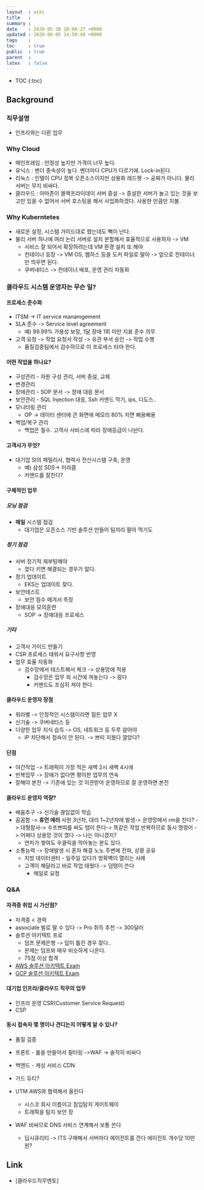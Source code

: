 ```yaml
---
layout  : wiki
title   : 
summary : 
date    : 2020-05-30 10:08:27 +0900
updated : 2020-06-05 14:50:49 +0900
tags    : 
toc     : true
public  : true
parent  : 
latex   : false
---
```

* TOC
{:toc}

## Background

### 직무설명

- 인프라와는 다른 업무

### Why Cloud

- 메인프레임 : 안정성 높지만 가격이 너무 높다.
- 유닉스 : 벤더 종속성이 높다. 벤더마다 CPU가 다르기에. Lock-in된다.
- 리눅스 : 인텔이 CPU 정복 오픈소스이지만 상용화 레드헷 -> 공짜가 아니다. 물리서버는 무지 비싸다.
- 클라우드 : 아마존이 블랙프라이데이 서버 증설 -> 증설한 서버가 놀고 있는 것을 보고만 있을 수 없어서 서버 호스팅을 해서 사업화하겠다. 사용한 만큼만 지불. 
  
### Why Kuberntetes

- 새로운 설정, 시스템 가이드대로 했는데도 뻑이 난다.
- 물리 서버 하나에 여러 논리 서버로 설치 분할해서 효율적으로 사용하자 -> VM
    - 서비스 잘 되어서 확장하려는데 VM 환경 설치 또 해야
    - 컨테이너 등장 -> VM OS, 웹하스 등을 도커 파일로 말아 -> 앞으로 컨테이너만 띄우면 된다.
    - 쿠버네티스 -> 컨테이너 배포, 운영 관리 자동화

### 클라우드 시스템 운영자는 무슨 일?

#### 프로세스 준수화

- ITSM -> IT service manamgement
- SLA 준수 -> Service level agreement
    - 예) 99.99% 가용성 보장, 1달 장애 1회 미만 지표 준수 의무
- 고객 요청 -> 작업 요청서 작성 -> 유관 부서 승인 -> 작업 수행
    - 품질검증팀에서 검수하므로 이 프로세스 타야 한다.

#### 어떤 작업을 하나요?

- 구성관리 - 자원 구성 관리, 서버 증설, 교체
- 변경관리
- 장애관리 - SOP 문서 -> 장애 대응 문서
- 보안관리 - SQL Injection 대응, Ssh 커맨드 막기, ips, 디도스..
- 모니터링 관리
    - OP -> 데이터 센터에 큰 화면에 메모리 80% 치면 삐용삐용
- 백업/복구 관리
    - 백업은 필수. 고객사 서비스에 따라 장애등급이 나뉜다.

#### 고객사가 무엇?

- 대기업 SI의 패밀리사, 협력사 전산시스템 구축, 운영
    - 예) 삼성 SDS-> 미라콤
    - 커맨드를 잘친다?

#### 구체적인 업무

##### 모닝 점검

- **매일** 시스템 점검
    - 대기업은 오픈소스 기반 솔루션 만들어 팀끼리 팔아 먹기도

##### 정기 점검

- 서버 정기적 재부팅해야
    - 껐다 키면 해결되는 경우가 많다.
- 정기 업데이트
    - EKS는 업데이트 잦다.
- 보안테스트
    - 보안 점수 매겨서 측정
- 장애대응 모의훈련
    - SOP -> 장애대응 프로세스

##### 기타

- 고객사 가이드 만들기
- CSR 프로세스 태워서 요구사항 반영
- 업무 효율 자동화
    - 검수망에서 테스트해서 체크 -> 상용망에 적용
        - 검수망은 업무 외 시간에 꺼놓는다 -> 람다
        - 커맨드도 조심히 쳐야 한다.

#### 클라우드 운영자 장점

- 워라벨 -> 안정적인 시스템이라면 힘든 업무 X
- 신기술 -> 쿠버네티스 등
- 다양한 업무 지식 습득 -> OS, 네트워크 등 두루 알아야
    - IP 차단해서 접속이 안 된다. -> 쁘띠 지웠다 깔았다?

#### 단점

- 야간작업 -> 트래픽이 가장 적은 새벽 2시 새벽 4시에
- 반복업무 -> 장애가 없다면 평이한 업무의 연속
- 잘해야 본전 -> 기존에 있는 것 이관받아 운영하므로 잘 운영하면 본전

#### 클라우드 운영자 역량?

- 배움추구 -> 신기술 끊임없이 학습
- 꼼꼼함 -> **휴먼 에러** 사원 3년차, 대리 1~2년차에 발생-> 운영망에서 rm을 친다? -> 대형참사-> 수프쁘띠를 써도 탭이 뜬다-> 똑같은 작업 반복하므로 동시 명령어 -> 어쩌다 상용망 것이 꼈다 -> 나는 아니겠지?
    - 연차가 쌓여도 우클릭을 막아놓는 분도 있다.
- 소통능력 -> 장애발생 시 혼자 해결 노노 주변에 전파, 상황 공유
    - 지방 데이터센터 - 일주일 있다가 방확벽이 열리는 사례
    - 고객이 해달라고 바로 작업 태웠다 -> 덤탱이 쓴다
        - 메일로 요청
    
### Q&A

#### 자격증 취업 시 가산점?

- 자격증 < 경력
- associate 발로 딸 수 있다 -> Pro 취득 추천 -> 300달러
- 솔루션 아키텍트 프로
    - 덤프 문제은행 -> 답이 틀린 경우 잦다..
    - 문제는 덤프와 매우 비슷하게 나온다.
    - 75점 이상 합격
- [AWS 솔루션 아키텍트 Exam](https://www.examtopics.com/exams/amazon/aws-certified-solutions-architect-professional/)
- [GCP 솔루션 아키텍트 Exam](https://www.examtopics.com/exams/google/professional-cloud-architect/)


#### 대기업 인프라/클라우드 직무의 업무

- 인프라 운영 CSR(Customer Service Request)
- CSP

#### 동시 접속자 몇 명이나 견디는지 어떻게 알 수 있나?

- 품질 검증

- 프론트 - 룰을 만들어서 필터링 ->WAF
    -> 솔직히 비싸다
- 백엔드 - 캐싱 서비스 CDN
- 가드 듀티?
- UTM AWS와 협력해서 올린다
    - 시스코 회사 이름이고 침입탐지 게이트웨이 
    - 트래픽을 탐지 보안 장
- WAF 비싸므로 DNS 서비스 연계해서 보통 쓴다
    - 딥시큐리티 -> ITS 구매해서 서버마다 에이전트를 깐다 
      에이전트 개수당 10만원?

## Link

- [클라우드직무멘토]





